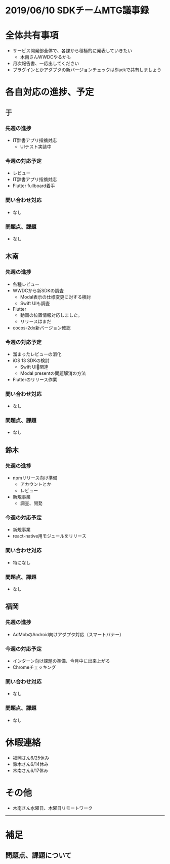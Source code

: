 # 2019/06/10 SDKチームMTG議事録


# 全体共有事項
- サービス開発部全体で、各課から積極的に発表していきたい
  - 木南さんWWDCやるかも
- 月次報告書、一応出してください
- プラグインとかアダプタの新バージョンチェックはSlackで共有しましょう

# 各自対応の進捗、予定
## 于
### 先週の進捗
- IT辞書アプリ指摘対応
  - UIテスト実装中

### 今週の対応予定
- レビュー
- IT辞書アプリ指摘対応
- Flutter fullboard着手

### 問い合わせ対応
- なし

### 問題点、課題
- なし

## 木南
### 先週の進捗
- 各種レビュー
- WWDCから新SDKの調査
  - Modal表示の仕様変更に対する検討
  - Swift UIも調査
- Flutter
  - 動画の位置情報対応しました。
  - リリースはまだ
- cocos-2dx新バージョン確認

### 今週の対応予定
- 溜まったレビューの消化
- iOS 13 SDKの検討
  - Swift UI関連
  - Modal presentの問題解消の方法
- Flutterのリリース作業

### 問い合わせ対応
- なし

### 問題点、課題
- なし

## 鈴木
### 先週の進捗
- npmリリース向け準備
  - アカウントとか
  - レビュー
- 新規事業
  - 調査、開発

### 今週の対応予定
- 新規事業
- react-native用モジュールをリリース

### 問い合わせ対応
- 特になし

### 問題点、課題
- なし

## 福岡
### 先週の進捗
- AdMobのAndroid向けアダプタ対応（スマートバナー）

### 今週の対応予定
- インターン向け課題の準備、今月中に出来上がる
- Chromeチェッキング

### 問い合わせ対応
- なし

### 問題点、課題
- なし


# 休暇連絡
- 福岡さん6/25休み
- 鈴木さん6/14休み
- 木南さん6/17休み

# その他
- 木南さん水曜日、木曜日リモートワーク

----

# 補足
## 問題点、課題について
